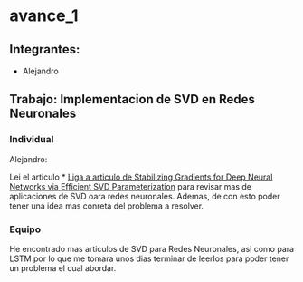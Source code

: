 # avance_1

## Integrantes:

* Alejandro



## Trabajo: Implementacion de SVD en Redes Neuronales

### Individual

Alejandro: 

Lei el articulo * [Liga a articulo de Stabilizing Gradients for Deep Neural Networks via Efficient SVD Parameterization](http://proceedings.mlr.press/v80/zhang18g/zhang18g.pdf) para revisar mas de aplicaciones de SVD oara redes neuronales. Ademas, de con esto poder tener una idea mas conreta del problema a resolver.

### Equipo
He encontrado mas articulos de SVD para Redes Neuronales, asi como para LSTM por lo que me tomara unos dias terminar de leerlos para poder tener un problema el cual abordar.
